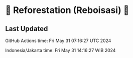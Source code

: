 
# 🌳 Reforestation (Reboisasi) 🌲

## Last Updated

GitHub Actions time: Fri May 31 07:16:27 UTC 2024

Indonesia/Jakarta time: Fri May 31 14:16:27 WIB 2024
